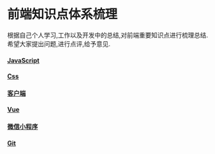 
# 前端知识点体系梳理

   根据自己个人学习,工作以及开发中的总结,对前端重要知识点进行梳理总结.  
   希望大家提出问题,进行点评,给予意见.  

#### [JavaScript](/理论知识统计/javascript.md)
#### [Css](/理论知识统计/css.md)
#### [客户端](/理论知识统计/客户端.md)
#### [Vue](/理论知识统计/vue.md)
#### [微信小程序](/理论知识统计/wxJSBridge.md)
#### [Git](/理论知识统计/git.md)